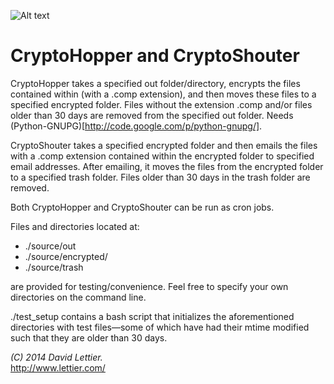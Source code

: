 ![Alt text](https://raw.github.com/lettier/cryptohoppershouter/master/screenshot.jpg)

# CryptoHopper and CryptoShouter

CryptoHopper takes a specified out folder/directory, encrypts the files contained within (with a .comp extension), and then moves these files to a specified encrypted folder. Files without the extension .comp and/or files older than 30 days are removed from the specified out folder. Needs (Python-GNUPG)[http://code.google.com/p/python-gnupg/].  

CryptoShouter takes a specified encrypted folder and then emails the files with a .comp extension contained within the encrypted folder to specified email addresses. After emailing, it moves the files from the encrypted folder to a specified trash folder. Files older than 30 days in the trash folder are removed.  

Both CryptoHopper and CryptoShouter can be run as cron jobs.

Files and directories located at:  

- ./source/out
- ./source/encrypted/
- ./source/trash

are provided for testing/convenience. Feel free to specify your own directories on the command line.

./test_setup contains a bash script that initializes the aforementioned directories with test files&mdash;some of which have had their mtime modified such that they are older than 30 days.  

_(C) 2014 David Lettier._  
http://www.lettier.com/